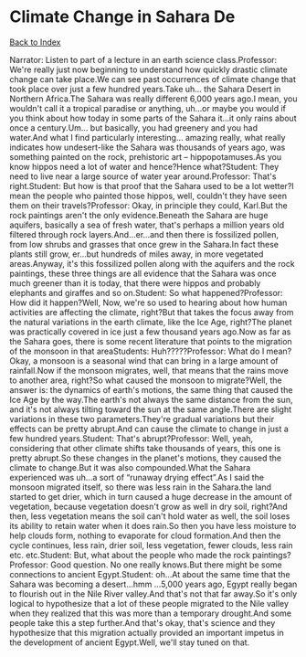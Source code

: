 # Climate Change in Sahara De
[Back to Index](https://github.com/windows10010/tpoExtractor/blob/master/README.md)

Narrator: Listen to part of a lecture in an earth science class.Professor: We're really just now beginning to understand how quickly drastic climate change can take place.We can see past occurrences of climate change that took place over just a few hundred years.Take uh... the Sahara Desert in Northern Africa.The Sahara was really different 6,000 years ago.I mean, you wouldn't call it a tropical paradise or anything, uh...or maybe you would if you think about how today in some parts of the Sahara it...it only rains about once a century.Um... but basically, you had greenery and you had water.And what I find particularly interesting... amazing really, what really indicates how undesert-like the Sahara was thousands of years ago, was something painted on the rock, prehistoric art – hippopotamuses.As you know hippos need a lot of water and hence?Hence what?Student: They need to live near a large source of water year around.Professor: That's right.Student: But how is that proof that the Sahara used to be a lot wetter?I mean the people who painted those hippos, well, couldn't they have seen them on their travels?Professor: Okay, in principle they could, Karl.But the rock paintings aren't the only evidence.Beneath the Sahara are huge aquifers, basically a sea of fresh water, that's perhaps a million years old filtered through rock layers.And...er...and then there is fossilized pollen, from low shrubs and grasses that once grew in the Sahara.In fact these plants still grow, er...but hundreds of miles away, in more vegetated areas.Anyway, it's this fossilized pollen along with the aquifers and the rock paintings, these three things are all evidence that the Sahara was once much greener than it is today, that there were hippos and probably elephants and giraffes and so on.Student: So what happened?Professor: How did it happen?Well, Now, we're so used to hearing about how human activities are affecting the climate, right?But that takes the focus away from the natural variations in the earth climate, like the Ice Age, right?The planet was practically covered in ice just a few thousand years ago.Now as far as the Sahara goes, there is some recent literature that points to the migration of the monsoon in that areaStudents: Huh?????Professor: What do I mean?Okay, a monsoon is a seasonal wind that can bring in a large amount of rainfall.Now if the monsoon migrates, well, that means that the rains move to another area, right?So what caused the monsoon to migrate?Well, the answer is: the dynamics of earth's motions, the same thing that caused the Ice Age by the way.The earth's not always the same distance from the sun, and it's not always tilting toward the sun at the same angle.There are slight variations in these two parameters.They're gradual variations but their effects can be pretty abrupt.And can cause the climate to change in just a few hundred years.Student: That's abrupt?Professor: Well, yeah, considering that other climate shifts take thousands of years, this one is pretty abrupt.So these changes in the planet's motions, they caused the climate to change.But it was also compounded.What the Sahara experienced was uh...a sort of “runaway drying effect”.As I said the monsoon migrated itself, so there was less rain in the Sahara.the land started to get drier, which in turn caused a huge decrease in the amount of vegetation, because vegetation doesn't grow as well in dry soil, right?And then, less vegetation means the soil can't hold water as well, the soil loses its ability to retain water when it does rain.So then you have less moisture to help clouds form, nothing to evaporate for cloud formation.And then the cycle continues, less rain, drier soil, less vegetation, fewer clouds, less rain etc. etc.Student: But, what about the people who made the rock paintings?Professor: Good question. No one really knows.But there might be some connections to ancient Egypt.Student: oh...At about the same time that the Sahara was becoming a desert...hmm ...5,000 years ago, Egypt really began to flourish out in the Nile River valley.And that's not that far away.So it's only logical to hypothesize that a lot of these people migrated to the Nile valley when they realized that this was more than a temporary drought.And some people take this a step further.And that's okay, that's science and they hypothesize that this migration actually provided an important impetus in the development of ancient Egypt.Well, we'll stay tuned on that. 
 
